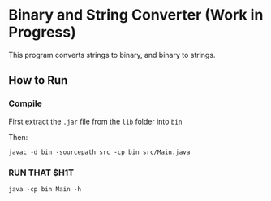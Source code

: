 # Binary and String Converter (Work in Progress)
This program converts strings to binary, and binary to strings.
## How to Run

### Compile
First extract the `.jar` file from the `lib` folder into `bin`

Then:
```
javac -d bin -sourcepath src -cp bin src/Main.java
```

###  RUN THAT $H1T
```
java -cp bin Main -h
```
